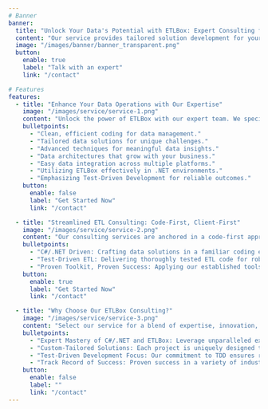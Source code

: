 ```yaml
---
# Banner
banner:
  title: "Unlock Your Data's Potential with ETLBox: Expert Consulting for Data Integration and Engineering"
  content: "Our service provides tailored solution development for your data integration and engineering needs, using the power of ETLBox to optimize your data processes and drive better business decisions."
  image: "/images/banner/banner_transparent.png"
  button:
    enable: true
    label: "Talk with an expert"
    link: "/contact"

# Features
features:
  - title: "Enhance Your Data Operations with Our Expertise"
    image: "/images/service/service-1.png"
    content: "Unlock the power of ETLBox with our expert team. We specialize in data integration and engineering, providing targeted solutions to elevate your data strategy. Our approach is practical, efficient, and tailored to your business needs."
    bulletpoints:      
      - "Clean, efficient coding for data management."
      - "Tailored data solutions for unique challenges."
      - "Advanced techniques for meaningful data insights."
      - "Data architectures that grow with your business."
      - "Easy data integration across multiple platforms."
      - "Utilizing ETLBox effectively in .NET environments."
      - "Emphasizing Test-Driven Development for reliable outcomes."
    button:
      enable: false
      label: "Get Started Now"
      link: "/contact"

  - title: "Streamlined ETL Consulting: Code-First, Client-First"
    image: "/images/service/service-2.png"
    content: "Our consulting services are anchored in a code-first approach, using the combined power of C#/.NET and ETLBox to craft tailor made data solutions. With this toolkit, we bring the advantage of reusing proven best practices, ensuring efficiency and reliability in every project."
    bulletpoints:
      - "C#/.NET Driven: Crafting data solutions in a familiar coding environment."
      - "Test-Driven ETL: Delivering thoroughly tested ETL code for robust operations."
      - "Proven Toolkit, Proven Success: Applying our established toolset, successfully utilized in diverse projects."
    button:
      enable: true
      label: "Get Started Now"
      link: "/contact"

  - title: "Why Choose Our ETLBox Consulting?"
    image: "/images/service/service-3.png"
    content: "Select our service for a blend of expertise, innovation, and proven results in the realm of data integration and engineering."
    bulletpoints:
      - "Expert Mastery of C#/.NET and ETLBox: Leverage unparalleled expertise in the tools essential for effective data solutions."
      - "Custom-Tailored Solutions: Each project is uniquely designed to meet your specific data challenges and business objectives."
      - "Test-Driven Development Focus: Our commitment to TDD ensures reliable, high-quality code that stands the test of time."
      - "Track Record of Success: Proven success in a variety of industries, demonstrating our capability to adapt and deliver results."
    button:
      enable: false
      label: ""
      link: "/contact"
---
```

